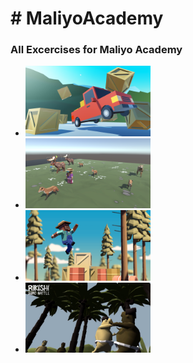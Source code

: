 <!DOCTYPE html>
<html>
<head>
</head>
<body>

<h1># MaliyoAcademy</h1>

<h3> All Excercises for Maliyo Academy </h3>
<ul>
<div class="grid-container">
  <div class="item1"><li><a href="/Project1"> <img src="/Project1/Driving-Simulation-1.png" alt="Driving Simulator" width="200"/></a></li></div>
  <div class="item2"><li><a href="/Project2"> <img src="/Project2/Feed-the-animal.png" alt="Feed The Animals" width="200"/></a></li></div>
  <div class="item3"><li><a href="/Project3"> <img src="/Project3/Run-Jump.png" alt="Run Jump" width="200"/></a></li></div>  
  <div class="item4"><li><a href="/Project4"> <img src="/Project4/Sumo-Battle.jpeg" alt="Sumo Battle" width="200"/></a></li></div>
  <!--<div class="item5"><li><a href="/Project5"> <img src="/Project1/Driving-Simulation-1.png" alt="Driving Simulator" width="200"/></a></li></div>
  <div class="item6"><li><a href="/Project6"> <img src="/Project1/Driving-Simulation-1.png" alt="Driving Simulator" width="200"/></a></li></div>
  <div class="item7"><li><a href="/Project7"> <img src="/Project1/Driving-Simulation-1.png" alt="Driving Simulator" width="200"/></a></li></div>
  <div class="item8"><li><a href="/Project8"> <img src="/Project1/Driving-Simulation-1.png" alt="Driving Simulator" width="200"/></a></li></div>
  <div class="item9"><li><a href="/Project9"> <img src="/Project1/Driving-Simulation-1.png" alt="Driving Simulator" width="200"/></a></li></div> -->
</div>
 
 <ul>

</body>
</html>
